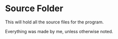 # Source Folder

This will hold all the source files for the program.

Everything was made by me, unless otherwise noted.
